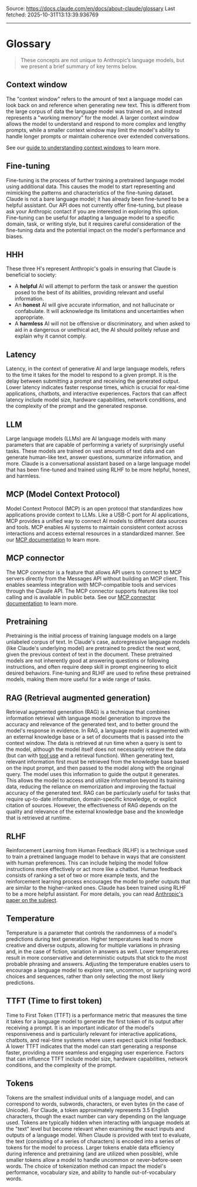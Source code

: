 Source: https://docs.claude.com/en/docs/about-claude/glossary
Last fetched: 2025-10-31T13:13:39.936769

---

# Glossary

> These concepts are not unique to Anthropic’s language models, but we present a brief summary of key terms below.

## Context window

The "context window" refers to the amount of text a language model can look back on and reference when generating new text. This is different from the large corpus of data the language model was trained on, and instead represents a "working memory" for the model. A larger context window allows the model to understand and respond to more complex and lengthy prompts, while a smaller context window may limit the model's ability to handle longer prompts or maintain coherence over extended conversations.

See our [guide to understanding context windows](/en/docs/build-with-claude/context-windows) to learn more.

## Fine-tuning

Fine-tuning is the process of further training a pretrained language model using additional data. This causes the model to start representing and mimicking the patterns and characteristics of the fine-tuning dataset. Claude is not a bare language model; it has already been fine-tuned to be a helpful assistant. Our API does not currently offer fine-tuning, but please ask your Anthropic contact if you are interested in exploring this option. Fine-tuning can be useful for adapting a language model to a specific domain, task, or writing style, but it requires careful consideration of the fine-tuning data and the potential impact on the model's performance and biases.

## HHH

These three H's represent Anthropic's goals in ensuring that Claude is beneficial to society:

* A **helpful** AI will attempt to perform the task or answer the question posed to the best of its abilities, providing relevant and useful information.
* An **honest** AI will give accurate information, and not hallucinate or confabulate. It will acknowledge its limitations and uncertainties when appropriate.
* A **harmless** AI will not be offensive or discriminatory, and when asked to aid in a dangerous or unethical act, the AI should politely refuse and explain why it cannot comply.

## Latency

Latency, in the context of generative AI and large language models, refers to the time it takes for the model to respond to a given prompt. It is the delay between submitting a prompt and receiving the generated output. Lower latency indicates faster response times, which is crucial for real-time applications, chatbots, and interactive experiences. Factors that can affect latency include model size, hardware capabilities, network conditions, and the complexity of the prompt and the generated response.

## LLM

Large language models (LLMs) are AI language models with many parameters that are capable of performing a variety of surprisingly useful tasks. These models are trained on vast amounts of text data and can generate human-like text, answer questions, summarize information, and more. Claude is a conversational assistant based on a large language model that has been fine-tuned and trained using RLHF to be more helpful, honest, and harmless.

## MCP (Model Context Protocol)

Model Context Protocol (MCP) is an open protocol that standardizes how applications provide context to LLMs. Like a USB-C port for AI applications, MCP provides a unified way to connect AI models to different data sources and tools. MCP enables AI systems to maintain consistent context across interactions and access external resources in a standardized manner. See our [MCP documentation](/en/docs/agents-and-tools/mcp) to learn more.

## MCP connector

The MCP connector is a feature that allows API users to connect to MCP servers directly from the Messages API without building an MCP client. This enables seamless integration with MCP-compatible tools and services through the Claude API. The MCP connector supports features like tool calling and is available in public beta. See our [MCP connector documentation](/en/docs/agents-and-tools/mcp-connector) to learn more.

## Pretraining

Pretraining is the initial process of training language models on a large unlabeled corpus of text. In Claude's case, autoregressive language models (like Claude's underlying model) are pretrained to predict the next word, given the previous context of text in the document. These pretrained models are not inherently good at answering questions or following instructions, and often require deep skill in prompt engineering to elicit desired behaviors. Fine-tuning and RLHF are used to refine these pretrained models, making them more useful for a wide range of tasks.

## RAG (Retrieval augmented generation)

Retrieval augmented generation (RAG) is a technique that combines information retrieval with language model generation to improve the accuracy and relevance of the generated text, and to better ground the model's response in evidence. In RAG, a language model is augmented with an external knowledge base or a set of documents that is passed into the context window. The data is retrieved at run time when a query is sent to the model, although the model itself does not necessarily retrieve the data (but can with [tool use](/en/docs/agents-and-tools/tool-use/overview) and a retrieval function). When generating text, relevant information first must be retrieved from the knowledge base based on the input prompt, and then passed to the model along with the original query. The model uses this information to guide the output it generates. This allows the model to access and utilize information beyond its training data, reducing the reliance on memorization and improving the factual accuracy of the generated text. RAG can be particularly useful for tasks that require up-to-date information, domain-specific knowledge, or explicit citation of sources. However, the effectiveness of RAG depends on the quality and relevance of the external knowledge base and the knowledge that is retrieved at runtime.

## RLHF

Reinforcement Learning from Human Feedback (RLHF) is a technique used to train a pretrained language model to behave in ways that are consistent with human preferences. This can include helping the model follow instructions more effectively or act more like a chatbot. Human feedback consists of ranking a set of two or more example texts, and the reinforcement learning process encourages the model to prefer outputs that are similar to the higher-ranked ones. Claude has been trained using RLHF to be a more helpful assistant. For more details, you can read [Anthropic's paper on the subject](https://arxiv.org/abs/2204.05862).

## Temperature

Temperature is a parameter that controls the randomness of a model's predictions during text generation. Higher temperatures lead to more creative and diverse outputs, allowing for multiple variations in phrasing and, in the case of fiction, variation in answers as well. Lower temperatures result in more conservative and deterministic outputs that stick to the most probable phrasing and answers. Adjusting the temperature enables users to encourage a language model to explore rare, uncommon, or surprising word choices and sequences, rather than only selecting the most likely predictions.

## TTFT (Time to first token)

Time to First Token (TTFT) is a performance metric that measures the time it takes for a language model to generate the first token of its output after receiving a prompt. It is an important indicator of the model's responsiveness and is particularly relevant for interactive applications, chatbots, and real-time systems where users expect quick initial feedback. A lower TTFT indicates that the model can start generating a response faster, providing a more seamless and engaging user experience. Factors that can influence TTFT include model size, hardware capabilities, network conditions, and the complexity of the prompt.

## Tokens

Tokens are the smallest individual units of a language model, and can correspond to words, subwords, characters, or even bytes (in the case of Unicode). For Claude, a token approximately represents 3.5 English characters, though the exact number can vary depending on the language used. Tokens are typically hidden when interacting with language models at the "text" level but become relevant when examining the exact inputs and outputs of a language model. When Claude is provided with text to evaluate, the text (consisting of a series of characters) is encoded into a series of tokens for the model to process. Larger tokens enable data efficiency during inference and pretraining (and are utilized when possible), while smaller tokens allow a model to handle uncommon or never-before-seen words. The choice of tokenization method can impact the model's performance, vocabulary size, and ability to handle out-of-vocabulary words.